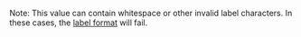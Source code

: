 
Note: This value can contain whitespace or other invalid label characters. In these cases, the [label format](../repository.md) will fail.